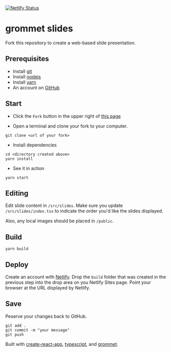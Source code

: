 [![Netlify Status](https://api.netlify.com/api/v1/badges/2fc093db-8036-45c4-8e0f-63aa28b42c4e/deploy-status)](https://app.netlify.com/sites/grommet-meetup/deploys)

# grommet slides

Fork this repository to create a web-based slide presentation.

## Prerequisites

- Install [git](https://git-scm.com/downloads)
- Install [nodejs](https://nodejs.org/en/download/)
- Install [yarn](https://yarnpkg.com/en/docs/install)
- An account on [GitHub](https://github.com)

## Start

- Click the `Fork` button in the upper right of [this page](https://github.com/grommet/grommet-slides)

- Open a terminal and clone your fork to your computer.

```
git clone <url of your fork>
```

- Install dependencies

```
cd <directory created above>
yarn install
```

- See it in action

```
yarn start
```

## Editing

Edit slide content in `/src/slides`. Make sure you update `/src/slides/index.tsx` to indicate the order you'd like the slides displayed.

Also, any local images should be placed in `/public`.

## Build

```
yarn build
```

## Deploy

Create an account with [Netlify](https://netlify.com). Drop the `build` folder that was created in the previous step into the drop area on you Netlify Sites page. Point your browser at the URL displayed by Netlify.

## Save

Peserve your changes back to GitHub.

```
git add .
git commit -m "your message"
git push
```


Built with [create-react-app](https://github.com/facebook/create-react-app), [typescript](https://www.typescriptlang.org), and [grommet](https://github.com/grommet/grommet).
